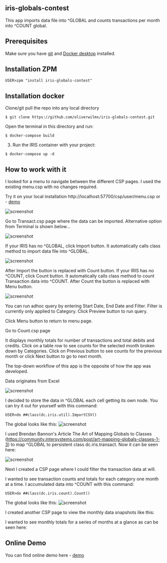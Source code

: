 ## iris-globals-contest
This app imports data file into ^GLOBAL and counts transactions per month into ^COUNT global.

## Prerequisites
Make sure you have [git](https://git-scm.com/book/en/v2/Getting-Started-Installing-Git) and [Docker desktop](https://www.docker.com/products/docker-desktop) installed.


## Installation ZPM

```
USER>zpm "install iris-globals-contest"
```

## Installation docker

Clone/git pull the repo into any local directory

```
$ git clone https://github.com/oliverwilms/iris-globals-contest.git
```

Open the terminal in this directory and run:

```
$ docker-compose build
```

3. Run the IRIS container with your project:

```
$ docker-compose up -d
```

## How to work with it

I looked for a menu to navigate between the different CSP pages. I used the existing menu.csp with no changes required.

Try it on your local installation http://localhost:57700/csp/user/menu.csp or - [demo](https://irisglobalscontest.demo.community.intersystems.com/csp/user/menu.csp)

![screenshot](https://github.com/oliverwilms/bilder/blob/main/iris-globals-contest_menu.png)

Go to Transact.csp page where the data can be imported. Alternative option from Terminal is shown below...

![screenshot](https://github.com/oliverwilms/bilder/blob/main/iris-globals-contest_transact.png)

If your IRIS has no ^GLOBAL, click Import button. It automatically calls class method to import data file into ^GLOBAL.

![screenshot](https://github.com/oliverwilms/bilder/blob/main/iris-globals-contest_transact_after_Import.png)

After Import the button is replaced with Count button. If your IRIS has no ^COUNT, click Count button. It automatically calls class method to count Transaction data into ^COUNT. After Count the button is replaced with Menu button.

![screenshot](https://github.com/oliverwilms/bilder/blob/main/iris-globals-contest_transact_after_Count.png)

You can run adhoc query by entering Start Date, End Date and Filter. Filter is currently only applied to Category. Click Preview button to run query.

Click Menu button to return to menu page.

Go to Count.csp page

It displays monthly totals for number of transactions and total debits and credits. Click on a table row to see counts for the selected month broken down by Categories. Click on Previous button to see counts for the previous month or click Next button to go to next month.

The top-down workflow of this app is the opposite of how the app was developed.

Data originates from Excel

![screenshot](https://github.com/oliverwilms/bilder/blob/main/Capture_Excel.JPG)

I decided to store the data in ^GLOBAL each cell getting its own node. You can try it out for yourself with this command:
```
USER>do ##class(dc.iris.util).ImportCSV()
```

The global looks like this:
![screenshot](https://github.com/oliverwilms/bilder/blob/main/Capture_GLOBAL.JPG)

I used Brendan Bannon's Article The Art of Mapping Globals to Classes (https://community.intersystems.com/post/art-mapping-globals-classes-1-3) to map ^GLOBAL to persistent class dc.iris.transact. Now it can be seen here:

![screenshot](https://github.com/oliverwilms/bilder/blob/main/iris-globals-contest_SQL.png)

Next I created a CSP page where I could filter the transaction data at will.

I wanted to see transaction counts and totals for each category one month at a time. I accumulated data into ^COUNT with this command:
```
USER>do ##class(dc.iris.count).Count()
```

The global looks like this:
![screenshot](https://github.com/oliverwilms/bilder/blob/main/iris-globals-contest_COUNT.png)

I created another CSP page to view the monthly data snapshots like this:

I wanted to see monthly totals for a series of months at a glance as can be seen here:

## Online Demo
You can find online demo here - [demo](https://irisglobalscontest.demo.community.intersystems.com/csp/user/menu.csp)
